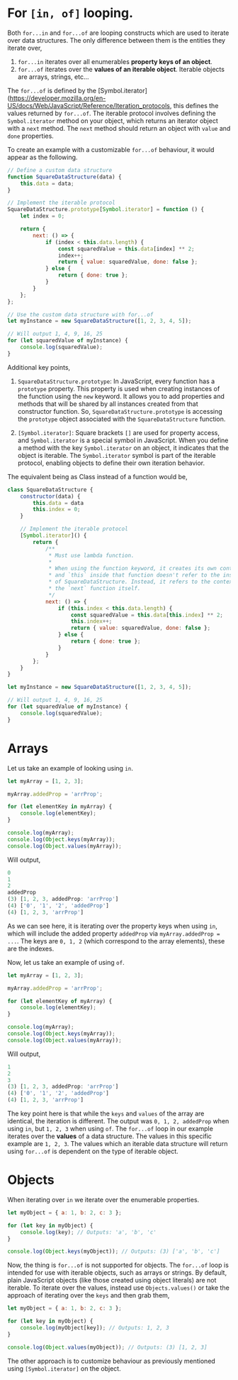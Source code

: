 # For `[in, of]` looping.

Both `for...in` and `for...of` are looping constructs which are used to iterate over data structures. The only difference between them is the entities they iterate over,

1. `for...in` iterates over all enumerables **property keys of an object**.
2. `for...of` iterates over the **values of an iterable object**. Iterable objects are arrays, strings, etc...

The `for...of` is defined by the [Symbol.iterator](https://developer.mozilla.org/en-US/docs/Web/JavaScript/Reference/Iteration_protocols, this defines the values returned by `for...of`. The iterable protocol involves defining the `Symbol.iterator` method on your object, which returns an iterator object with a `next` method. The `next` method should return an object with `value` and `done` properties.

To create an example with a customizable `for...of` behaviour, it would appear as the following.

```JavaScript
// Define a custom data structure
function SquareDataStructure(data) {
    this.data = data;
}

// Implement the iterable protocol
SquareDataStructure.prototype[Symbol.iterator] = function () {
    let index = 0;

    return {
        next: () => {
            if (index < this.data.length) {
                const squaredValue = this.data[index] ** 2;
                index++;
                return { value: squaredValue, done: false };
            } else {
                return { done: true };
            }
        }
    };
};

// Use the custom data structure with for...of
let myInstance = new SquareDataStructure([1, 2, 3, 4, 5]);

// Will output 1, 4, 9, 16, 25
for (let squaredValue of myInstance) {
    console.log(squaredValue);
}
```

Additional key points,

1. `SquareDataStructure.prototype`: In JavaScript, every function has a `prototype` property. This property is used when creating instances of the function using the `new` keyword. It allows you to add properties and methods that will be shared by all instances created from that constructor function. So, `SquareDataStructure.prototype` is accessing the `prototype` object associated with the `SquareDataStructure` function.

2. `[Symbol.iterator]`: Square brackets `[]` are used for property access, and `Symbol.iterator` is a special symbol in JavaScript. When you define a method with the key `Symbol.iterator` on an object, it indicates that the object is iterable. The `Symbol.iterator` symbol is part of the iterable protocol, enabling objects to define their own iteration behavior.

The equivalent being as Class instead of a function would be,

```JavaScript
class SquareDataStructure {
    constructor(data) {
        this.data = data
        this.index = 0;
    }

    // Implement the iterable protocol
    [Symbol.iterator]() {
        return {
            /**
             * Must use lambda function.
             * 
             * When using the function keyword, it creates its own context, 
             * and `this` inside that function doesn't refer to the instance 
             * of SquareDataStructure. Instead, it refers to the context of 
             * the `next` function itself.
             */
            next: () => {
                if (this.index < this.data.length) {
                    const squaredValue = this.data[this.index] ** 2;
                    this.index++;
                    return { value: squaredValue, done: false };
                } else {
                    return { done: true };
                }
            }
        };
    }
}

let myInstance = new SquareDataStructure([1, 2, 3, 4, 5]);

// Will output 1, 4, 9, 16, 25
for (let squaredValue of myInstance) {
    console.log(squaredValue);
}
```

# Arrays

Let us take an example of looking using `in`.

```JavaScript
let myArray = [1, 2, 3];

myArray.addedProp = 'arrProp';

for (let elementKey in myArray) {
    console.log(elementKey);
}

console.log(myArray);
console.log(Object.keys(myArray));
console.log(Object.values(myArray));
```

Will output,

```JavaScript
0
1
2
addedProp
(3) [1, 2, 3, addedProp: 'arrProp']
(4) ['0', '1', '2', 'addedProp']
(4) [1, 2, 3, 'arrProp']
```

As we can see here, it is iterating over the property keys when using `in`, which will include the added property `addedProp` via `myArray.addedProp = ...`. The keys are `0, 1, 2` (which correspond to the array elements), these are the indexes.

Now, let us take an example of using `of`.

```JavaScript
let myArray = [1, 2, 3];

myArray.addedProp = 'arrProp';

for (let elementKey of myArray) {
    console.log(elementKey);
}

console.log(myArray);
console.log(Object.keys(myArray));
console.log(Object.values(myArray));
```

Will output, 

```JavaScript
1
2
3
(3) [1, 2, 3, addedProp: 'arrProp']
(4) ['0', '1', '2', 'addedProp']
(4) [1, 2, 3, 'arrProp']
```

The key point here is that while the `keys` and `values` of the array are identical, the iteration is different. The output was `0, 1, 2, addedProp` when using `in`, but `1, 2, 3` when using `of`. The `for...of` loop in our example iterates over the **values** of a data structure. The values in this specific example are `1, 2, 3`. The values which an iterable data structure will return using `for...of` is dependent on the type of iterable object.

# Objects

When iterating over `in` we iterate over the enumerable properties.

```JavaScript
let myObject = { a: 1, b: 2, c: 3 };

for (let key in myObject) {
    console.log(key); // Outputs: 'a', 'b', 'c'
}

console.log(Object.keys(myObject)); // Outputs: (3) ['a', 'b', 'c']
```

Now, the thing is `for...of` is not supported for objects. The `for...of` loop is intended for use with iterable objects, such as arrays or strings. By default, plain JavaScript objects (like those created using object literals) are not iterable. To iterate over the values, instead use `Objects.values()` or take the approach of iterating over the `keys` and then grab them,

```JavaScript
let myObject = { a: 1, b: 2, c: 3 };

for (let key in myObject) {
    console.log(myObject[key]); // Outputs: 1, 2, 3
}

console.log(Object.values(myObject)); // Outputs: (3) [1, 2, 3]
```

The other approach is to customize behaviour as previously mentioned using `[Symbol.iterator]` on the object.